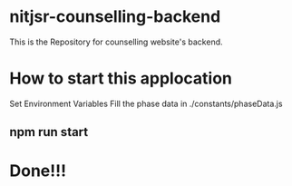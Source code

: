 # nitjsr-counselling-backend

This is the Repository for counselling website's backend.

# How to start this applocation

Set Environment Variables
Fill the phase data in ./constants/phaseData.js

## npm run start

# Done!!!
